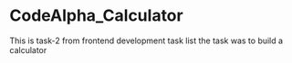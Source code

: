 # CodeAlpha_Calculator
This is task-2 from frontend development task list the task was to build a calculator
